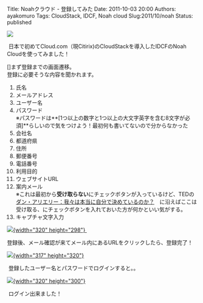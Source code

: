 Title: Noahクラウド - 登録してみた
Date: 2011-10-03 20:00
Authors: ayakomuro
Tags:  CloudStack, IDCF, Noah cloud
Slug:2011/10/noah
Status: published




[![](http://4.bp.blogspot.com/-GJD5iR8tKRI/TooQ-FOq4oI/AAAAAAAANj0/2SJac0ORpO0/s1600/noahcloud.png)](http://4.bp.blogspot.com/-GJD5iR8tKRI/TooQ-FOq4oI/AAAAAAAANj0/2SJac0ORpO0/s1600/noahcloud.png)

 日本で初めてCloud.com（現Citirix)のCloudStackを導入したIDCFのNoah
Cloudを使ってみました！

[]まず登録までの画面遷移。  
登録に必要そうな内容を聞かれます。

1.  氏名
2.  メールアドレス
3.  ユーザー名
4.  パスワード  
   ※パスワードは**[1つ以上の数字と1つ以上の大文字英字を含む8文字が必須]**らしいので気をつけよう！最初何も書いてないので分からなかった
5.  会社名
6.  都道府県
7.  住所
8.  郵便番号
9.  電話番号
10. 利用目的
11. ウェブサイトURL
12. 案内メール  
   ※これは最初から**受け取らない**にチェックボタンが入っているけど、TEDの[ダン・アリエリー：我々は本当に自分で決めているのか？](http://www.ted.com/talks/lang/jpn/dan_ariely_asks_are_we_in_control_of_our_own_decisions.html)　に沿えばここは受け取る、にチェックボタンを入れておいた方が何かといい気がする。
13. キャプチャ文字入力

[![](http://4.bp.blogspot.com/-sdNvlmcEESM/TooRc_wiFTI/AAAAAAAANj4/HItU6GxfvLw/s320/singup.png){width="320"
height="298"} ](http://4.bp.blogspot.com/-sdNvlmcEESM/TooRc_wiFTI/AAAAAAAANj4/HItU6GxfvLw/s1600/singup.png)

登録後、メール確認が来てメール内にあるURLをクリックしたら、登録完了！


[![](http://4.bp.blogspot.com/-wQXSSgt9qxE/TooTkHiJ5TI/AAAAAAAANj8/s3Qqp8o00O4/s320/email.jpg){width="317"
height="320"}](http://4.bp.blogspot.com/-wQXSSgt9qxE/TooTkHiJ5TI/AAAAAAAANj8/s3Qqp8o00O4/s1600/email.jpg)


 登録したユーザー名とパスワードでログインすると。。

[![](http://1.bp.blogspot.com/-zP16X1E3m_M/TooUHyC1giI/AAAAAAAANkA/0cWzRrjzV90/s320/login.jpg){width="320"
height="300"}](http://1.bp.blogspot.com/-zP16X1E3m_M/TooUHyC1giI/AAAAAAAANkA/0cWzRrjzV90/s1600/login.jpg)



 ログイン出来ました！





